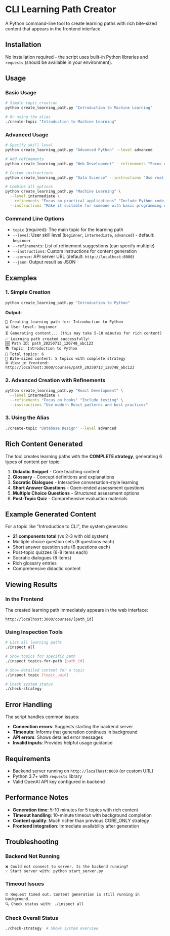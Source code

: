 # CLI Learning Path Creator

A Python command-line tool to create learning paths with rich bite-sized content that appears in the frontend interface.

## Installation

No installation required - the script uses built-in Python libraries and `requests` (should be available in your environment).

## Usage

### Basic Usage

```bash
# Simple topic creation
python create_learning_path.py "Introduction to Machine Learning"

# Or using the alias
./create-topic "Introduction to Machine Learning"
```

### Advanced Usage

```bash
# Specify skill level
python create_learning_path.py "Advanced Python" --level advanced

# Add refinements
python create_learning_path.py "Web Development" --refinements "Focus on React" "Include TypeScript"

# Custom instructions
python create_learning_path.py "Data Science" --instructions "Use real-world examples and datasets"

# Combine all options
python create_learning_path.py "Machine Learning" \
  --level intermediate \
  --refinements "Focus on practical applications" "Include Python code examples" \
  --instructions "Make it suitable for someone with basic programming experience"
```

### Command Line Options

- `topic` (required): The main topic for the learning path
- `--level`: User skill level (`beginner`, `intermediate`, `advanced`) - default: `beginner`
- `--refinements`: List of refinement suggestions (can specify multiple)
- `--instructions`: Custom instructions for content generation
- `--server`: API server URL (default: `http://localhost:8000`)
- `--json`: Output result as JSON

## Examples

### 1. Simple Creation
```bash
python create_learning_path.py "Introduction to Python"
```

**Output:**
```
🚀 Creating learning path for: Introduction to Python
📊 User level: beginner
⏳ Generating content... (this may take 5-10 minutes for rich content)
✅ Learning path created successfully!
🆔 Path ID: path_20250713_120748_abc123
📚 Topic: Introduction to Python
📝 Total topics: 6
🎯 Bite-sized content: 5 topics with complete strategy
🌐 View in frontend: http://localhost:3000/courses/path_20250713_120748_abc123
```

### 2. Advanced Creation with Refinements
```bash
python create_learning_path.py "React Development" \
  --level intermediate \
  --refinements "Focus on hooks" "Include testing" \
  --instructions "Use modern React patterns and best practices"
```

### 3. Using the Alias
```bash
./create-topic "Database Design" --level advanced
```

## Rich Content Generated

The tool creates learning paths with the **COMPLETE strategy**, generating 6 types of content per topic:

1. **Didactic Snippet** - Core teaching content
2. **Glossary** - Concept definitions and explanations
3. **Socratic Dialogues** - Interactive conversation-style learning
4. **Short Answer Questions** - Open-ended assessment questions
5. **Multiple Choice Questions** - Structured assessment options
6. **Post-Topic Quiz** - Comprehensive evaluation materials

## Example Generated Content

For a topic like "Introduction to CLI", the system generates:
- **21 components total** (vs 2-3 with old system)
- Multiple choice question sets (8 questions each)
- Short answer question sets (6 questions each)
- Post-topic quizzes (6-8 items each)
- Socratic dialogues (8 items)
- Rich glossary entries
- Comprehensive didactic content

## Viewing Results

### In the Frontend
The created learning path immediately appears in the web interface:
```
http://localhost:3000/courses/[path_id]
```

### Using Inspection Tools
```bash
# List all learning paths
./inspect all

# Show topics for specific path
./inspect topics-for-path [path_id]

# Show detailed content for a topic
./inspect topic [topic_uuid]

# Check system status
./check-strategy
```

## Error Handling

The script handles common issues:

- **Connection errors**: Suggests starting the backend server
- **Timeouts**: Informs that generation continues in background
- **API errors**: Shows detailed error messages
- **Invalid inputs**: Provides helpful usage guidance

## Requirements

- Backend server running on `http://localhost:8000` (or custom URL)
- Python 3.7+ with `requests` library
- Valid OpenAI API key configured in backend

## Performance Notes

- **Generation time**: 5-10 minutes for 5 topics with rich content
- **Timeout handling**: 10-minute timeout with background completion
- **Content quality**: Much richer than previous CORE_ONLY strategy
- **Frontend integration**: Immediate availability after generation

## Troubleshooting

### Backend Not Running
```
❌ Could not connect to server. Is the backend running?
💡 Start server with: python start_server.py
```

### Timeout Issues
```
⏰ Request timed out. Content generation is still running in background.
🔍 Check status with: ./inspect all
```

### Check Overall Status
```bash
./check-strategy  # Shows system overview
```